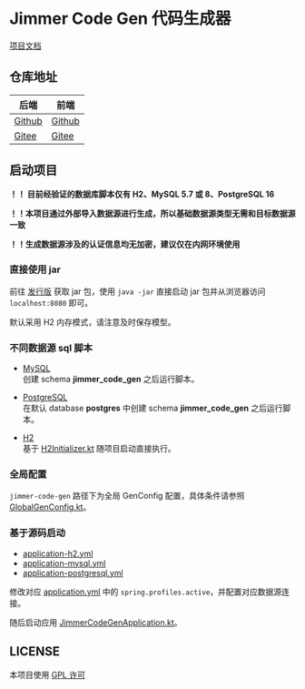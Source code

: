 # Jimmer Code Gen 代码生成器

[项目文档](https://pot-mot.github.io/jimmer-code-gen-doc/)

## 仓库地址

| 后端 | 前端 |
| --- | --- |
| [Github](https://github.com/pot-mot/jimmer-code-gen-kotlin) | [Github](https://github.com/pot-mot/jimmer-code-gen-vue3) |
| [Gitee](https://gitee.com/run-around---whats-wrong/jimmer-code-gen-kotlin) | [Gitee](https://gitee.com/run-around---whats-wrong/jimmer-code-gen-vue3) |

## 启动项目

**！！ 目前经验证的数据库脚本仅有 H2、MySQL 5.7 或 8、PostgreSQL 16**

**！！本项目通过外部导入数据源进行生成，所以基础数据源类型无需和目标数据源一致**

**！！生成数据源涉及的认证信息均无加密，建议仅在内网环境使用**

### 直接使用 jar

前往 [发行版](https://github.com/pot-mot/jimmer-code-gen-kotlin/releases) 获取 jar 包，使用 `java -jar` 直接启动 jar 包并从浏览器访问 `localhost:8080` 即可。

默认采用 H2 内存模式，请注意及时保存模型。

### 不同数据源 sql 脚本

- [MySQL](src%2Fmain%2Fresources%2Fsql%2Fmysql%2Fjimmer_code_gen.sql)  
创建 schema **jimmer_code_gen** 之后运行脚本。

- [PostgreSQL](src%2Fmain%2Fresources%2Fsql%2Fpostgresql%2Fjimmer_code_gen.sql)  
在默认 database **postgres** 中创建 schema **jimmer_code_gen** 之后运行脚本。

- [H2](src%2Fmain%2Fresources%2Fsql%2Fh2%2Fjimmer_code_gen.sql)  
基于 [H2Initializer.kt](src%2Fmain%2Fkotlin%2Ftop%2Fpotmot%2Fconfig%2FH2Initializer.kt) 随项目启动直接执行。

### 全局配置

`jimmer-code-gen` 路径下为全局 GenConfig 配置，具体条件请参照 [GlobalGenConfig.kt](src%2Fmain%2Fkotlin%2Ftop%2Fpotmot%2Fconfig%2FGlobalGenConfig.kt)。

### 基于源码启动

- [application-h2.yml](src%2Fmain%2Fresources%2Fapplication-h2.yml)
- [application-mysql.yml](src%2Fmain%2Fresources%2Fapplication-mysql.yml)
- [application-postgresql.yml](src%2Fmain%2Fresources%2Fapplication-postgresql.yml)

修改对应 [application.yml](src%2Fmain%2Fresources%2Fapplication.yml) 中的 `spring.profiles.active`，并配置对应数据源连接。

随后启动应用 [JimmerCodeGenApplication.kt](src%2Fmain%2Fkotlin%2Ftop%2Fpotmot%2FJimmerCodeGenApplication.kt)。

## LICENSE

本项目使用 [GPL 许可](LICENSE)
